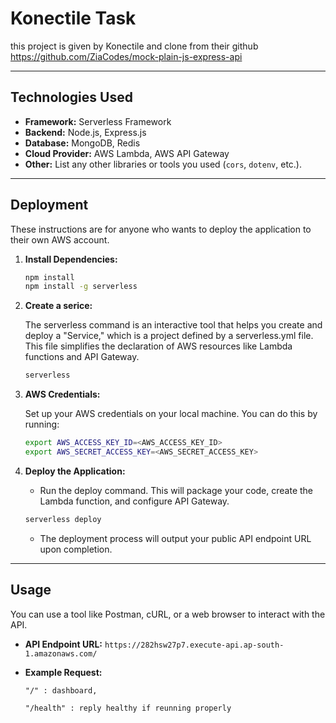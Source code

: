 # Konectile Task

this project is given by Konectile and clone from their github https://github.com/ZiaCodes/mock-plain-js-express-api

---

## Technologies Used

- **Framework:** Serverless Framework
- **Backend:** Node.js, Express.js
- **Database:** MongoDB, Redis
- **Cloud Provider:** AWS Lambda, AWS API Gateway
- **Other:** List any other libraries or tools you used (`cors`, `dotenv`, etc.).

---

## Deployment

These instructions are for anyone who wants to deploy the application to their own AWS account.

1.  **Install Dependencies:**

    ```bash
    npm install
    npm install -g serverless
    ```

2.  **Create a serice:**

    The serverless command is an interactive tool that helps you create and deploy a "Service," which is a project defined by a serverless.yml file. This file simplifies the declaration of AWS resources like Lambda functions and API Gateway.

    ```bash
    serverless
    ```

3.  **AWS Credentials:**

    Set up your AWS credentials on your local machine. You can do this by running:

    ```bash
    export AWS_ACCESS_KEY_ID=<AWS_ACCESS_KEY_ID>
    export AWS_SECRET_ACCESS_KEY=<AWS_SECRET_ACCESS_KEY>
    ```

4.  **Deploy the Application:**
    - Run the deploy command. This will package your code, create the Lambda function, and configure API Gateway.
    ```bash
    serverless deploy
    ```
    - The deployment process will output your public API endpoint URL upon completion.

---

## Usage

You can use a tool like Postman, cURL, or a web browser to interact with the API.

- **API Endpoint URL:**
  `https://282hsw27p7.execute-api.ap-south-1.amazonaws.com/`

- **Example Request:**

  `"/" : dashboard,`

  `"/health" : reply healthy if reunning properly `
